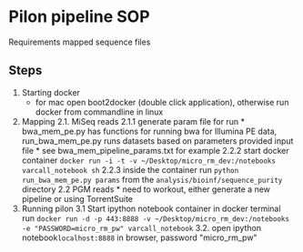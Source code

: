 # Pilon pipeline SOP
Requirements mapped sequence files

## Steps
1. Starting docker
	* for mac open boot2docker (double click application), otherwise run docker from commandline in linux
2. Mapping 
	2.1. MiSeq reads
		2.1.1 generate param file for run
			* bwa_mem_pe.py has functions for running bwa for Illumina PE data, run_bwa_mem_pe.py runs datasets based on parameters provided input file
			* see bwa_mem_pipeline_params.txt for example
		2.2.2 start docker container `docker run -i -t -v ~/Desktop/micro_rm_dev:/notebooks varcall_notebook sh`
		2.2.3 inside the container run `python run_bwa_mem_pe.py params` from the `analysis/bioinf/sequence_purity` directory
	2.2 PGM reads
		* need to workout, either generate a new pipeline or using TorrentSuite
3. Running pilon
	3.1 Start ipython notebook container in docker terminal run `docker run -d -p 443:8888 -v ~/Desktop/micro_rm_dev:/notebooks -e "PASSWORD=micro_rm_pw" varcall_notebook`
	3.2. open ipython notebook`localhost:8888` in browser, password "micro_rm_pw"